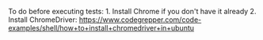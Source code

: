 To do before executing tests:
    1. Install Chrome if you don't have it already
    2. Install ChromeDriver: https://www.codegrepper.com/code-examples/shell/how+to+install+chromedriver+in+ubuntu 